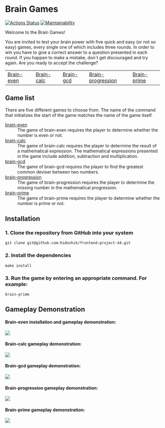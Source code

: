 # Brain Games
[![Actions Status](https://github.com/hidoshik/frontend-project-44/actions/workflows/hexlet-check.yml/badge.svg)](https://github.com/hidoshik/frontend-project-44/actions)
[![Maintainability](https://api.codeclimate.com/v1/badges/fbcd269404b140f1fce3/maintainability)](https://codeclimate.com/github/hidoshik/frontend-project-44/maintainability)

Welcome to the Brain Games!

You are invited to test your brain power with five quick and easy (or not so easy) games, every single one of which includes three rounds. In order to win you have to give a correct answer to a question presented in each round. If you happen to make a mistake, don`t get discouraged and try again. Are you ready to accept the challenge?

<table>
<tr><td><a href="#brain-even">Brain-even</a></td><td><a href="#brain-calc">Brain-calc</a></td><td><a href="#brain-gcd">Brain-gcd</a></td><td><a href="#brain-progression">Brain-progression</a></td><td><a href="#brain-prime">Brain-prime</a></td></tr>
</table>

## Game list
There are five different games to choose from. The name of the command that initializes the start of the game matches the name of the game itself.
<br>

<script src="https://asciinema.org/a/qlEL8l4ZQw4fhUK8Iy0PEJvwV.js" id="asciicast-qlEL8l4ZQw4fhUK8Iy0PEJvwV" async="true"></script>

<dl>
<a href="#brain-even"><dt>brain-even</dt></a>
<dd>The game of brain-even requires the player to determine whether the number is even or not.</dd>
<a href="#brain-calc"><dt>brain-calc</dt></a>
<dd>The game of brain-calc requires the player to determine the result of a mathematical expression. The mathematical expressions presented in the game include addition, subtraction and multiplication.</dd>
<a href="#brain-gcd"><dt>brain-gcd</dt></a>
<dd>The game of brain-gcd requires the player to find the greatest common deviser between two numbers.</dd>
<a href="#brain-progression"><dt>brain-progression</dt></a>
<dd>The game of brain-progression requires the player to determine the missing number in the mathematical progression.</dd>
<a href="#brain-prime"><dt>brain-prime</dt></a>
<dd>The game of brain-prime requires the player to determine whether the number is prime or not.</dd>
</dl>

## Installation
### 1. Clone the repository from GitHub into your system
    git clone git@github.com:hidoshik/frontend-project-44.git

### 2. Install the dependencies
    make install

### 3. Run the game by entering an appropriate command. For example:
    brain-prime

## Gameplay Demonstration

<a name="brain-even"></a>
<h4>Brain-even installation and gameplay demonstration:</h4>
<a href="https://asciinema.org/a/qlEL8l4ZQw4fhUK8Iy0PEJvwV" target="_blank"><img src="https://asciinema.org/a/qlEL8l4ZQw4fhUK8Iy0PEJvwV.svg" /></a>

<a name="brain-calc"></a>
<h4>Brain-calc gameplay demonstration:</h4>
<a href="https://asciinema.org/a/8KQVKtY1Lx8QZbrw5OsDgnEEH" target="_blank"><img src="https://asciinema.org/a/8KQVKtY1Lx8QZbrw5OsDgnEEH.svg" /></a>

<a name="brain-gcd"></a>
<h4>Brain-gcd gameplay demonstration:</h4>
<a href="https://asciinema.org/a/GHZrnKFG5GJ3dLX4RlDicJu1M" target="_blank"><img src="https://asciinema.org/a/GHZrnKFG5GJ3dLX4RlDicJu1M.svg" /></a>

<a name="brain-progression"></a>
<h4>Brain-progression gameplay demonstration:</h4>
<a href="https://asciinema.org/a/bBttsxLyFIxkSRyUscPZbKQQI" target="_blank"><img src="https://asciinema.org/a/bBttsxLyFIxkSRyUscPZbKQQI.svg" /></a>

<a name="brain-prime"></a>
<h4>Brain-prime gameplay demonstration:</h4>
<a href="https://asciinema.org/a/M7aW0KfPF0eQ0NWYJjioSyU9p" target="_blank"><img src="https://asciinema.org/a/M7aW0KfPF0eQ0NWYJjioSyU9p.svg" /></a>
